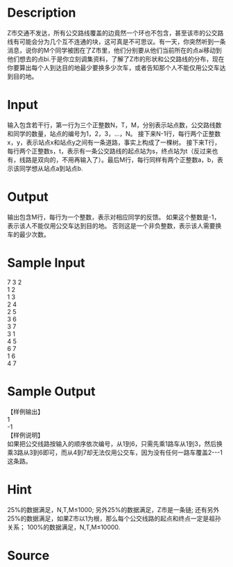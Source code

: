 
# Description

<div class="content"><p>Z市交通不发达，所有公交路线覆盖的边竟然一个环也不包含，甚至该市的公交路线有可能会分为几个互不连通的块，这可真是不可思议。有一天，你突然听到一条消息，说你的M个同学被困在了Z市里，他们分别要从他们当前所在的点ai移动到他们想去的点bi.于是你立刻调集资料，了解了Z市的形状和公交路线的分布，现在你要算出每个人到达目的地最少要换多少次车，或者告知那个人不能仅用公交车达到目的地。</p></div>

# Input

<div class="content"><p>输入包含若干行，第一行为三个正整数N，T，M，分别表示站点数，公交路线数和同学的数量，站点的编号为1，2，3，…，N。 接下来N-1行，每行两个正整数x，y，表示站点x和站点y之间有一条道路，事实上构成了一棵树。 接下来T行，每行两个正整数s，t，表示有一条公交路线的起点站为s，终点站为t（反过来也有，线路是双向的，不用再输入了）。最后M行，每行同样有两个正整数a，b，表示该同学想从站点a到站点b.</p></div>

# Output

<div class="content"><p>输出包含M行，每行为一个整数，表示对相应同学的反馈。 如果这个整数是-1，表示该人不能仅用公交车达到目的地。 否则这是一个非负整数，表示该人需要换车的最少次数。</p></div>

# Sample Input

<div class="content"><span class="sampledata">	7 3 2<br/>
	1 2<br/>
	1 3<br/>
	2 4<br/>
	2 5<br/>
	3 6<br/>
	3 7<br/>
	3 1<br/>
	4 5<br/>
	6 7<br/>
	1 6<br/>
	4 7</span></div>

# Sample Output

<div class="content"><span class="sampledata">【样例输出】<br/>
	1<br/>
	-1<br/>
【样例说明】<br/>
如果把公交线路按输入的顺序依次编号，从1到6，只需先乘1路车从1到3，然后换乘3路从3到6即可，而从4到7却无法仅用公交车，因为没有任何一路车覆盖2---1这条路。</span></div>

# Hint

<div class="content"><p></p><p>25%的数据满足，N,T,M≤1000; 另外25%的数据满足，Z市是一条链; 还有另外25%的数据满足，如果Z市以1为根，那么每个公交线路的起点和终点一定是祖孙关系； 100%的数据满足，N,T,M≤10000.</p><p></p></div>

# Source

<div class="content"><p><a href="problemset.php?search="></a></p></div>

